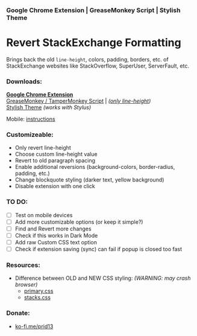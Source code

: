 ### Google Chrome Extension | GreaseMonkey Script | Stylish Theme
# Revert StackExchange Formatting
Brings back the old `line-height`, colors, padding, borders, etc. of StackExchange websites like StackOverflow, SuperUser, ServerFault, etc.

### Downloads:

[**Google Chrome Extension**](https://chrome.google.com/webstore/detail/revert-stackexchange-form/fliedkodjpgomjmjbkaehhlllnhmcjnh)<br>
[GreaseMonkey / TamperMonkey Script](https://greasyfork.org/nb/scripts/410067-revert-stackexchange-formatting)
 | *([only line-height](https://github.com/CertainPerformance/Stack-Exchange-Userscripts/tree/master/Compact-Line-Height))*<br>
[Stylish Theme](https://userstyles.org/styles/188588/revert-stackexchange-formatting) *(works with Stylus)*

Mobile: [instructions](https://github.com/Prid13/Revert-StackExchange-Formatting/blob/master/mobile/MOBILE%20INSTRUCTIONS.md)


### Customizeable:

- Only revert line-height
- Choose custom line-height value
- Revert to old paragraph spacing
- Enable additional reversions (background-colors, border-radius, padding, etc.)
- Change blockquote styling (darker text, yellow background)
- Disable extension with one click

### TO DO:

- [ ] Test on mobile devices
- [ ] Add more customizable options (or keep it simple?)
- [ ] Find and Revert more changes
- [ ] Check if this works in Dark Mode
- [ ] Add raw Custom CSS text option
- [ ] Check if extension saving (sync) can fail if popup is closed too fast

### Resources:

- Difference between OLD and NEW CSS styling: *(WARNING: may crash browser)*
  - [primary.css](https://www.diffchecker.com/JQ0He3pu)
  - [stacks.css](https://www.diffchecker.com/EmT786VM)

### Donate:

- [ko-fi.me/prid13](ko-fi.me/prid13)
